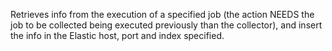 Retrieves info from the execution of a specified job (the action NEEDS the job to be collected being executed previously than the collector), and insert the info in the Elastic host, port and index specified.
